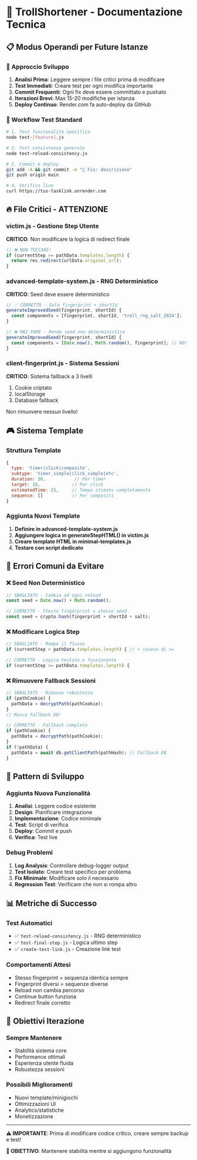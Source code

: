 # 🔧 TrollShortener - Documentazione Tecnica

## 📋 Modus Operandi per Future Istanze

### 🎯 Approccio Sviluppo
1. **Analisi Prima**: Leggere sempre i file critici prima di modificare
2. **Test Immediati**: Creare test per ogni modifica importante
3. **Commit Frequenti**: Ogni fix deve essere committato e pushato
4. **Iterazioni Brevi**: Max 15-20 modifiche per istanza
5. **Deploy Continuo**: Render.com fa auto-deploy da GitHub

### 🧪 Workflow Test Standard
```bash
# 1. Test funzionalità specifica
node test-[feature].js

# 2. Test consistenza generale
node test-reload-consistency.js

# 3. Commit e deploy
git add -A && git commit -m "🔧 Fix: descrizione"
git push origin main

# 4. Verifica live
curl https://tus-tasklink.onrender.com
```

## 🔥 File Critici - ATTENZIONE

### victim.js - Gestione Step Utente
**CRITICO**: Non modificare la logica di redirect finale
```javascript
// ❌ NON TOCCARE!
if (currentStep >= pathData.templates.length) {
  return res.redirect(urlData.original_url);
}
```

### advanced-template-system.js - RNG Deterministico
**CRITICO**: Seed deve essere deterministico
```javascript
// ✅ CORRETTO - Solo fingerprint + shortId
generateImprovedSeed(fingerprint, shortId) {
  const components = [fingerprint, shortId, 'troll_rng_salt_2024'];
}

// ❌ MAI FARE - Rende seed non deterministico
generateImprovedSeed(fingerprint, shortId) {
  const components = [Date.now(), Math.random(), fingerprint]; // NO!
}
```

### client-fingerprint.js - Sistema Sessioni
**CRITICO**: Sistema fallback a 3 livelli
1. Cookie criptato
2. localStorage
3. Database fallback

Non rimuovere nessun livello!

## 🎮 Sistema Template

### Struttura Template
```javascript
{
  type: 'timer|click|composite',
  subtype: 'timer_simple|click_simple|etc',
  duration: 30,           // Per timer
  target: 10,            // Per click
  estimatedTime: 25,     // Tempo stimato completamento
  sequence: []           // Per compositi
}
```

### Aggiunta Nuovi Template
1. **Definire in advanced-template-system.js**
2. **Aggiungere logica in generateStepHTML() in victim.js**
3. **Creare template HTML in minimal-templates.js**
4. **Testare con script dedicato**

## 🚨 Errori Comuni da Evitare

### ❌ Seed Non Deterministico
```javascript
// SBAGLIATO - Cambia ad ogni reload
const seed = Date.now() + Math.random();

// CORRETTO - Stesso fingerprint = stesso seed
const seed = crypto.hash(fingerprint + shortId + salt);
```

### ❌ Modificare Logica Step
```javascript
// SBAGLIATO - Rompe il flusso
if (currentStep > pathData.templates.length) { // > invece di >=

// CORRETTO - Logica testata e funzionante
if (currentStep >= pathData.templates.length) {
```

### ❌ Rimuovere Fallback Sessioni
```javascript
// SBAGLIATO - Rimuove robustezza
if (pathCookie) {
  pathData = decryptPath(pathCookie);
}
// Manca fallback DB!

// CORRETTO - Fallback completo
if (pathCookie) {
  pathData = decryptPath(pathCookie);
}
if (!pathData) {
  pathData = await db.getClientPath(pathHash); // Fallback DB
}
```

## 🔄 Pattern di Sviluppo

### Aggiunta Nuova Funzionalità
1. **Analisi**: Leggere codice esistente
2. **Design**: Pianificare integrazione
3. **Implementazione**: Codice minimale
4. **Test**: Script di verifica
5. **Deploy**: Commit e push
6. **Verifica**: Test live

### Debug Problemi
1. **Log Analysis**: Controllare debug-logger output
2. **Test Isolato**: Creare test specifico per problema
3. **Fix Minimale**: Modificare solo il necessario
4. **Regression Test**: Verificare che non si rompa altro

## 📊 Metriche di Successo

### Test Automatici
- ✅ `test-reload-consistency.js` - RNG deterministico
- ✅ `test-final-step.js` - Logica ultimo step
- ✅ `create-test-link.js` - Creazione link test

### Comportamenti Attesi
- Stesso fingerprint = sequenza identica sempre
- Fingerprint diversi = sequenze diverse
- Reload non cambia percorso
- Continue button funziona
- Redirect finale corretto

## 🎯 Obiettivi Iterazione

### Sempre Mantenere
- Stabilità sistema core
- Performance ottimali
- Esperienza utente fluida
- Robustezza sessioni

### Possibili Miglioramenti
- Nuovi template/minigiochi
- Ottimizzazioni UI
- Analytics/statistiche
- Monetizzazione

---

**⚠️ IMPORTANTE**: Prima di modificare codice critico, creare sempre backup e test!

**🎯 OBIETTIVO**: Mantenere stabilità mentre si aggiungono funzionalità